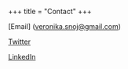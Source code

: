 +++
title = "Contact"
+++

[Email] (veronika.snoj@gmail.com)

[Twitter](https://twitter.com/veronikasnoj?lang=en)

[LinkedIn](https://www.linkedin.com/in/veronica-snoj-44bab7109/)

